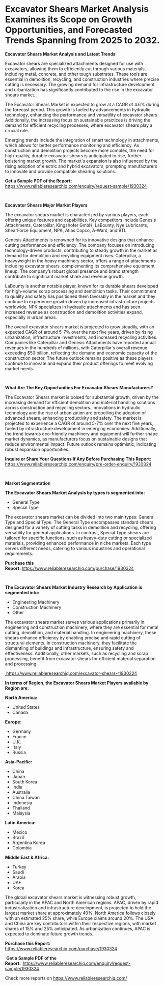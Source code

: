 <p><h1>Excavator Shears Market Analysis Examines its Scope on Growth Opportunities, and Forecasted Trends Spanning from 2025 to 2032.</h1></p><p><strong>Excavator Shears Market Analysis and Latest Trends</strong></p>
<p><p>Excavator shears are specialized attachments designed for use with excavators, allowing them to efficiently cut through various materials, including metal, concrete, and other tough substrates. These tools are essential in demolition, recycling, and construction industries where precise cutting is necessary. The growing demand for infrastructure development and urbanization has significantly contributed to the rise in the excavator shears market.</p><p>The Excavator Shears Market is expected to grow at a CAGR of 4.6% during the forecast period. This growth is fueled by advancements in hydraulic technology, enhancing the performance and versatility of excavator shears. Additionally, the increasing focus on sustainable practices is driving the demand for efficient recycling processes, where excavator shears play a crucial role. </p><p>Emerging trends include the integration of smart technology in attachments, which allows for better performance monitoring and efficiency. As construction and demolition projects become more complex, the need for high-quality, durable excavator shears is anticipated to rise, further bolstering market growth. The market's expansion is also influenced by the rising adoption of electric and hybrid excavators, prompting manufacturers to innovate and provide compatible shearing solutions.</p></p>
<p><strong>Get a Sample PDF of the Report:&nbsp;</strong> <a href="https://www.reliableresearchiq.com/enquiry/request-sample/1930324?utm_campaign=1087&utm_medium=2&utm_source=Github&utm_content=ia&utm_term=16012025&utm_id=excavator-shears">https://www.reliableresearchiq.com/enquiry/request-sample/1930324</a></p>
<p>&nbsp;</p>
<p><strong>Excavator Shears Major Market Players</strong></p>
<p><p>The excavator shears market is characterized by various players, each offering unique features and capabilities. Key competitors include Genesis Attachments, Caterpillar, Kingshofer GmbH, LaBounty, Nye Lubricants, ShearForce Equipment, NPK, Atlas Copco, A-Ward, and BTI.</p><p>Genesis Attachments is renowned for its innovative designs that enhance cutting performance and efficiency. The company focuses on introducing technology-driven products, contributing to steady growth in the market as demand for demolition and recycling equipment rises. Caterpillar, a heavyweight in the heavy machinery sector, offers a range of attachments including excavator shears, complementing its comprehensive equipment lineup. The company’s robust global presence and brand strength contribute to significant market share and revenue growth.</p><p>LaBounty is another notable player, known for its durable shears developed for high-volume scrap processing and demolition tasks. Their commitment to quality and safety has positioned them favorably in the market and they continue to experience growth driven by increased infrastructure projects worldwide. NPK specializes in hydraulic attachments and has seen increased revenue as construction and demolition activities expand, especially in urban areas.</p><p>The overall excavator shears market is projected to grow steadily, with an expected CAGR of around 5-7% over the next five years, driven by rising urbanization, infrastructure investments, and increased recycling activities. Companies like Caterpillar and Genesis Attachments have reported annual revenues in the hundreds of millions, with Caterpillar's overall revenue exceeding $50 billion, reflecting the demand and economic capacity of the construction sector. The future outlook remains positive as these players continue to innovate and expand their product offerings to meet evolving market needs.</p></p>
<p>&nbsp;</p>
<p><strong>What Are The Key Opportunities For Excavator Shears Manufacturers?</strong></p>
<p><p>The Excavator Shears market is poised for substantial growth, driven by the increasing demand for efficient demolition and material handling solutions across construction and recycling sectors. Innovations in hydraulic technology and the rise of urbanization are propelling the adoption of advanced shears, enhancing productivity and safety. The market is projected to experience a CAGR of around 5-7% over the next five years, fueled by infrastructure development in emerging economies. Additionally, the trend towards eco-friendly machinery and equipment will further shape market dynamics, as manufacturers focus on sustainable designs that reduce environmental impact. Future outlook remains optimistic, indicating robust expansion opportunities.</p></p>
<p><strong>Inquire or Share Your Questions If Any Before Purchasing This Report:</strong> <a href="https://www.reliableresearchiq.com/enquiry/pre-order-enquiry/1930324?utm_campaign=1087&utm_medium=2&utm_source=Github&utm_content=ia&utm_term=16012025&utm_id=excavator-shears">https://www.reliableresearchiq.com/enquiry/pre-order-enquiry/1930324</a></p>
<p>&nbsp;</p>
<p><strong>Market Segmentation</strong></p>
<p><strong>The Excavator Shears Market Analysis by types is segmented into:</strong></p>
<p><ul><li>General Type</li><li>Special Type</li></ul></p>
<p><p>The excavator shears market can be divided into two main types: General Type and Special Type. The General Type encompasses standard shears designed for a variety of cutting tasks in demolition and recycling, offering versatility for general applications. In contrast, Special Type shears are tailored for specific functions, such as heavy-duty cutting or specialized materials, providing enhanced performance in niche markets. Each type serves different needs, catering to various industries and operational requirements.</p></p>
<p><strong>Purchase this Report:&nbsp;</strong><a href="https://www.reliableresearchiq.com/purchase/1930324?utm_campaign=1087&utm_medium=2&utm_source=Github&utm_content=ia&utm_term=16012025&utm_id=excavator-shears">https://www.reliableresearchiq.com/purchase/1930324</a></p>
<p>&nbsp;</p>
<p><strong>The Excavator Shears Market Industry Research by Application is segmented into:</strong></p>
<p><ul><li>Engineering Machinery</li><li>Construction Machinery</li><li>Other</li></ul></p>
<p><p>The excavator shears market serves various applications primarily in engineering and construction machinery, where they are essential for metal cutting, demolition, and material handling. In engineering machinery, these shears enhance efficiency by enabling precise and rapid cutting of structural elements. In construction machinery, they facilitate the dismantling of buildings and infrastructure, ensuring safety and effectiveness. Additionally, other markets, such as recycling and scrap processing, benefit from excavator shears for efficient material separation and processing.</p></p>
<p><a href="https://www.reliableresearchiq.com/excavator-shears-r1930324?utm_campaign=1087&utm_medium=2&utm_source=Github&utm_content=ia&utm_term=16012025&utm_id=excavator-shears">&nbsp;https://www.reliableresearchiq.com/excavator-shears-r1930324</a></p>
<p><strong>In terms of Region, the Excavator Shears Market Players available by Region are:</strong></p>
<p>
    <p> <strong> North America: </strong>
        <ul>
            <li>United States</li>
            <li>Canada</li>
        </ul>
        </p> 
    <p> <strong> Europe: </strong>
        <ul>
            <li>Germany</li>
            <li>France</li>
            <li>U.K.</li>
            <li>Italy</li>
            <li>Russia</li>
        </ul>
        </p> 
    <p> <strong> Asia-Pacific: </strong>
        <ul>
            <li>China</li>
            <li>Japan</li>
            <li>South Korea</li>
            <li>India</li>
            <li>Australia</li>
            <li>China Taiwan</li>
            <li>Indonesia</li>
            <li>Thailand</li>
            <li>Malaysia</li>
        </ul>
        </p> 
    <p> <strong> Latin America: </strong>
        <ul>
            <li>Mexico</li>
            <li>Brazil</li>
            <li>Argentina Korea</li>
            <li>Colombia</li>
        </ul>
        </p> 
    <p> <strong> Middle East & Africa: </strong>
        <ul>
            <li>Turkey</li>
            <li>Saudi</li>
            <li>Arabia</li>
            <li>UAE</li>
            <li>Korea</li>
        </ul>
    </p>
    </p>
<p><p>The global excavator shears market is witnessing robust growth, particularly in the APAC and North American regions. APAC, driven by rapid industrialization and infrastructure development, is projected to hold the largest market share at approximately 40%. North America follows closely with an estimated 25% share, while Europe claims around 20%. The USA and China are key contributors within their respective regions, with market shares of 15% and 25% anticipated. As urbanization continues, APAC is expected to dominate future growth trends.</p></p>
<p><strong>Purchase this Report: </strong><a href="https://www.reliableresearchiq.com/purchase/1930324?utm_campaign=1087&utm_medium=2&utm_source=Github&utm_content=ia&utm_term=16012025&utm_id=excavator-shears">https://www.reliableresearchiq.com/purchase/1930324</a></p>
<p>&nbsp;<strong>Get a Sample PDF of the Report:&nbsp;&nbsp;</strong><a href="https://www.reliableresearchiq.com/enquiry/request-sample/1930324?utm_campaign=1087&utm_medium=2&utm_source=Github&utm_content=ia&utm_term=16012025&utm_id=excavator-shears">https://www.reliableresearchiq.com/enquiry/request-sample/1930324</a></p>
<p><strong></strong></p>
<p>Check more reports on <a href="https://www.reliableresearchiq.com/?utm_campaign=1087&utm_medium=2&utm_source=Github&utm_content=ia&utm_term=16012025&utm_id=excavator-shears">https://www.reliableresearchiq.com/</a></p>